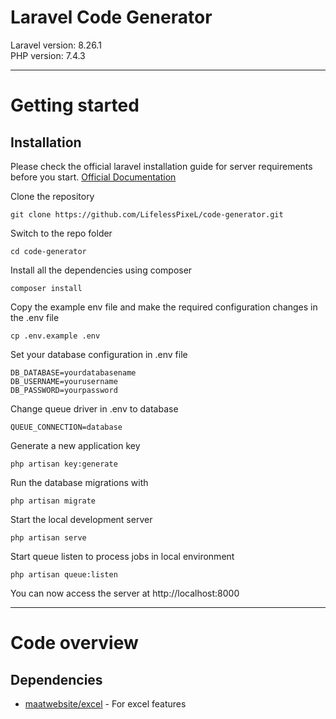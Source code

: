 # Laravel Code Generator

Laravel version: 8.26.1 <br>
PHP version: 7.4.3

----------

# Getting started

## Installation

Please check the official laravel installation guide for server requirements before you start. [Official Documentation](https://laravel.com/docs/8.x/installation)


Clone the repository

    git clone https://github.com/LifelessPixeL/code-generator.git

Switch to the repo folder

    cd code-generator

Install all the dependencies using composer

    composer install

Copy the example env file and make the required configuration changes in the .env file

    cp .env.example .env
    
Set your database configuration in .env file

    DB_DATABASE=yourdatabasename
    DB_USERNAME=yourusername
    DB_PASSWORD=yourpassword
    
Change queue driver in .env to database

    QUEUE_CONNECTION=database

Generate a new application key

    php artisan key:generate 

Run the database migrations with

    php artisan migrate

Start the local development server

    php artisan serve

Start queue listen to process jobs in local environment

    php artisan queue:listen

You can now access the server at http://localhost:8000

----------

# Code overview

## Dependencies

- [maatwebsite/excel](https://github.com/Maatwebsite/Laravel-Excel) - For excel features